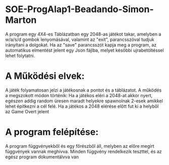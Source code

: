 # SOE-ProgAlap1-Beadando-Simon-Marton

A program egy 4X4-es Táblázatban egy 2048-as játékot takar, amelyben a w/a/s/d gombok lenyomásával, valamint az "exit", parancsszóval tudjuk irányítani a dolgokat.
Ha az "save" parancsszót kapja meg a program, az automatikus elmentést jelent egy Json fájlba, melyet későbbi ujrabetöltéssel lehet folytatni.
# A Működési elvek:

A játék folyamatosan jelzi a játékosnak a pontot  és a táblázatot.
A működés a megszokott módon történik:
Ha a játékos eléri a 2048-at akkor nyert, egészen addig random üresen maradt helyekre spawnolnak 2-esek amikkel lehet építkezni a cél felé.
Ha a játékos a 2048 elérése előtt fut ki a helyből az Game Overt jelent

# A program felépítése:

A program függvényekből és egy főrészből áll, melyben az előre megírt függvények vannak meghívva.
Minden függvény rendelkezik teszttel, és az egész program dokumentálvva van
